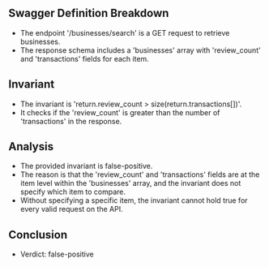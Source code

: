## Swagger Definition Breakdown
- The endpoint '/businesses/search' is a GET request to retrieve businesses.
- The response schema includes a 'businesses' array with 'review_count' and 'transactions' fields for each item.

## Invariant
- The invariant is 'return.review_count > size(return.transactions[])'.
- It checks if the 'review_count' is greater than the number of 'transactions' in the response.

## Analysis
- The provided invariant is false-positive.
- The reason is that the 'review_count' and 'transactions' fields are at the item level within the 'businesses' array, and the invariant does not specify which item to compare.
- Without specifying a specific item, the invariant cannot hold true for every valid request on the API.

## Conclusion
- Verdict: false-positive
